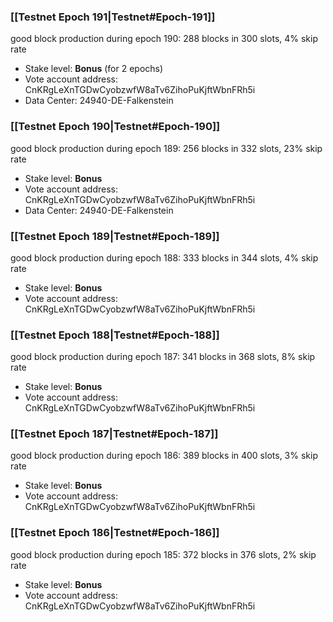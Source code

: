 ### [[Testnet Epoch 191|Testnet#Epoch-191]]
good block production during epoch 190: 288 blocks in 300 slots, 4% skip rate
* Stake level: **Bonus** (for 2 epochs)
* Vote account address: CnKRgLeXnTGDwCyobzwfW8aTv6ZihoPuKjftWbnFRh5i
* Data Center: 24940-DE-Falkenstein
### [[Testnet Epoch 190|Testnet#Epoch-190]]
good block production during epoch 189: 256 blocks in 332 slots, 23% skip rate
* Stake level: **Bonus**
* Vote account address: CnKRgLeXnTGDwCyobzwfW8aTv6ZihoPuKjftWbnFRh5i
* Data Center: 24940-DE-Falkenstein
### [[Testnet Epoch 189|Testnet#Epoch-189]]
good block production during epoch 188: 333 blocks in 344 slots, 4% skip rate
* Stake level: **Bonus**
* Vote account address: CnKRgLeXnTGDwCyobzwfW8aTv6ZihoPuKjftWbnFRh5i
### [[Testnet Epoch 188|Testnet#Epoch-188]]
good block production during epoch 187: 341 blocks in 368 slots, 8% skip rate
* Stake level: **Bonus**
* Vote account address: CnKRgLeXnTGDwCyobzwfW8aTv6ZihoPuKjftWbnFRh5i
### [[Testnet Epoch 187|Testnet#Epoch-187]]
good block production during epoch 186: 389 blocks in 400 slots, 3% skip rate
* Stake level: **Bonus**
* Vote account address: CnKRgLeXnTGDwCyobzwfW8aTv6ZihoPuKjftWbnFRh5i
### [[Testnet Epoch 186|Testnet#Epoch-186]]
good block production during epoch 185: 372 blocks in 376 slots, 2% skip rate
* Stake level: **Bonus**
* Vote account address: CnKRgLeXnTGDwCyobzwfW8aTv6ZihoPuKjftWbnFRh5i